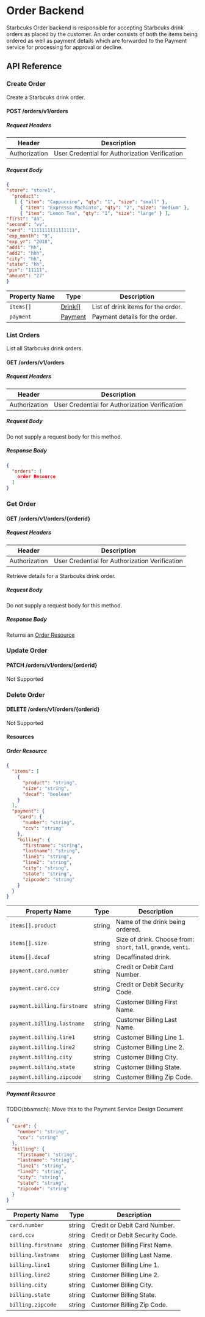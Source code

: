 # Order Backend

Starbcuks Order backend is responsible for accepting Starbcuks drink orders as placed by the customer. An order consists of both the items being ordered as well as payment details which are forwarded to the Payment service for processing for approval or decline.

## API Reference
### Create Order

Create a Starbcuks drink order.

#### POST /orders/v1/orders
##### Request Headers

| Header | Description |
|--------|-------------|
| Authorization | User Credential for Authorization Verification |

##### Request Body

```json
{
"store": "store1",
  "product":
   [ { "item": "Cappuccino", "qty": "1", "size": "small" },
     { "item": "Expresso Machiato", "qty": "2", "size": "medium" },
     { "item": "Lemon Tea", "qty": "1", "size": "large" } ],
"first": "aa",
"second": "vv",
"card": "1111111111111111",
"exp_month": "9",
"exp_yr": "2018",
"add1": "hh",
"add2": "hhh",
"city": "hh",
"state": "hh",
"pin": "11111",
"amount": "27"
}
```

| Property Name | Type | Description |
|---------------|------|-------------|
| `items[]` | [Drink\[\]](#Drink-Resource) | List of drink items for the order. |
| `payment` | [Payment](#Payment-Resource) | Payment details for the order. |

### List Orders

List all Starbcuks drink orders.

#### GET /orders/v1/orders
##### Request Headers

| Header | Description |
|--------|-------------|
| Authorization | User Credential for Authorization Verification |

##### Request Body

Do not supply a request body for this method.

##### Response Body

```json
{
  "orders": [
    order Resource
  ]
}
```

### Get Order
#### GET /orders/v1/orders/{orderid}
##### Request Headers

| Header | Description |
|--------|-------------|
| Authorization | User Credential for Authorization Verification |

Retrieve details for a Starbcuks drink order.

##### Request Body

Do not supply a request body for this method.

##### Response Body

Returns an [Order Resource](#Order-Resource)

### Update Order
#### PATCH /orders/v1/orders/{orderid}

Not Supported

### Delete Order
#### DELETE /orders/v1/orders/{orderid}

Not Supported

#### Resources
##### Order Resource
```json
{
  "items": [
    {
      "product": "string",
      "size": "string",
      "decaf": "boolean"
    }
  ],
  "payment": {
    "card": {
      "number": "string",
      "ccv": "string"
    },
    "billing": {
      "firstname": "string",
      "lastname": "string",
      "line1": "string",
      "line2": "string",
      "city": "string",
      "state": "string",
      "zipcode": "string"
    }
  }
}

```

| Property Name | Type | Description |
|---------------|------|-------------|
| `items[].product` | string | Name of the drink being ordered. |
| `items[].size` | string | Size of drink. Choose from: `short`, `tall`, `grande`, `venti`. |
| `items[].decaf` | string | Decaffinated drink. |
| `payment.card.number` | string | Credit or Debit Card Number. |
| `payment.card.ccv` | string | Credit or Debit Security Code. |
| `payment.billing.firstname` | string | Customer Billing First Name. |
| `payment.billing.lastname` | string | Customer Billing Last Name. |
| `payment.billing.line1` | string | Customer Billing Line 1. |
| `payment.billing.line2` | string | Customer Billing Line 2. |
| `payment.billing.city` | string | Customer Billing City. |
| `payment.billing.state` | string | Customer Billing State. |
| `payment.billing.zipcode` | string | Customer Billing Zip Code. |

##### Payment Resource
TODO(bbamsch): Move this to the Payment Service Design Document
```json
{
  "card": {
    "number": "string",
    "ccv": "string"
  },
  "billing": {
    "firstname": "string",
    "lastname": "string",
    "line1": "string",
    "line2": "string",
    "city": "string",
    "state": "string",
    "zipcode": "string"
  }
}
```

| Property Name | Type | Description |
|---------------|------|-------------|
| `card.number` | string | Credit or Debit Card Number. |
| `card.ccv` | string | Credit or Debit Security Code. |
| `billing.firstname` | string | Customer Billing First Name. |
| `billing.lastname` | string | Customer Billing Last Name. |
| `billing.line1` | string | Customer Billing Line 1. |
| `billing.line2` | string | Customer Billing Line 2. |
| `billing.city` | string | Customer Billing City. |
| `billing.state` | string | Customer Billing State. |
| `billing.zipcode` | string | Customer Billing Zip Code. |
